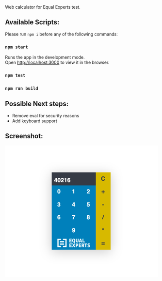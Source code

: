 Web calculator for Equal Experts test.

## Available Scripts:

Please run `npm i` before any of the following commands:

### `npm start`

Runs the app in the development mode.<br>
Open [http://localhost:3000](http://localhost:3000) to view it in the browser.

### `npm test`

### `npm run build`

## Possible Next steps:

- Remove eval for security reasons
- Add keyboard support

## Screenshot:

![Alt text](/calculator.png?raw=true)
